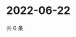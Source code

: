 # 2022-06-22

共 0 条

<!-- BEGIN WEIBO -->
<!-- 最后更新时间 Wed Jun 22 2022 13:19:09 GMT+0800 (China Standard Time) -->

<!-- END WEIBO -->
